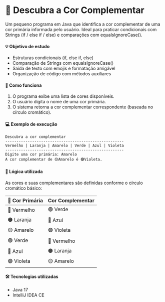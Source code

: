 # 🎨 Descubra a Cor Complementar

Um pequeno programa em Java que identifica a cor complementar de uma cor primária informada pelo usuário.
Ideal para praticar condicionais com Strings (if / else if / else) e comparações com equalsIgnoreCase().

#### 💡 Objetivo de estudo
- Estruturas condicionais (if, else if, else)
- Comparação de Strings com equalsIgnoreCase()
- Saída de texto com emojis e formatação amigável
- Organização de código com métodos auxiliares

#### 🚀 Como funciona
 1.	O programa exibe uma lista de cores disponíveis.
 2.	O usuário digita o nome de uma cor primária.
 3.	O sistema retorna a cor complementar correspondente (baseada no círculo cromático).

#### 💻 Exemplo de execução
````
Descubra a cor complementar
-----------------------------------------------------
Vermelho | Laranja | Amarelo | Verde | Azul | Violeta
-----------------------------------------------------
Digite uma cor primária: Amarelo
A cor complementar de 🟡Amarelo é 🟣Violeta.
````

#### 🧩 Lógica utilizada
As cores e suas complementares são definidas conforme o círculo cromático básico:

| 🎨 Cor Primária | Cor Complementar |
|--------------|------------------|
| 🔴 Vermelho   | 🟢 Verde         |
| 🟠 Laranja    | 🔵 Azul          |
| 🟡 Amarelo    | 🟣 Violeta       |
| 🟢 Verde      | 🔴 Vermelho      |
| 🔵 Azul       | 🟠 Laranja       |
| 🟣 Violeta    | 🟡 Amarelo       |

#### 🛠️ Tecnologias utilizadas
- Java 17
- IntelliJ IDEA CE
